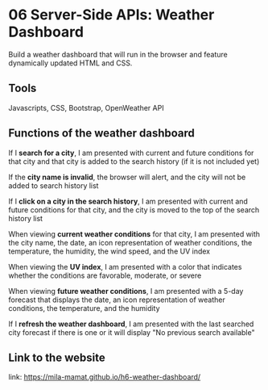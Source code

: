# 06 Server-Side APIs: Weather Dashboard
Build a weather dashboard that will run in the browser and feature dynamically updated HTML and CSS.

## Tools
Javascripts, CSS, Bootstrap, OpenWeather API


## Functions of the weather dashboard


If I **search for a city**, I am presented with current and future conditions for that city and that city is added to the search history (if it is not included yet)

If the **city name is invalid**, the browser will alert, and the city will not be added to search history list

If I **click on a city in the search history**, I am presented with current and future conditions for that city, and the city is moved to the top of the search history list

When viewing **current weather conditions** for that city, I am presented with the city name, the date, an icon representation of weather conditions, the temperature, the humidity, the wind speed, and the UV index

When viewing the **UV index**, I am presented with a color that indicates whether the conditions are favorable, moderate, or severe

When viewing **future weather conditions**, I am presented with a 5-day forecast that displays the date, an icon representation of weather conditions, the temperature, and the humidity

If I **refresh the weather dashboard**, I am presented with the last searched city forecast if there is one or it will display "No previous search available"


## Link to the website
link: https://mila-mamat.github.io/h6-weather-dashboard/

